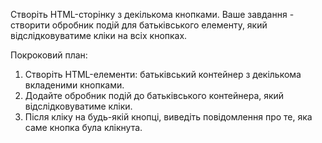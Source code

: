Створіть HTML-сторінку з декількома кнопками. 
Ваше завдання - створити обробник подій для батьківського елементу, який відслідковуватиме кліки на всіх кнопках.

Покроковий план:
1. Створіть HTML-елементи: батьківський контейнер з декількома вкладеними кнопками.
2. Додайте обробник подій до батьківського контейнера, який відслідковуватиме кліки.
3. Після кліку на будь-якій кнопці, виведіть повідомлення про те, яка саме кнопка була клікнута.